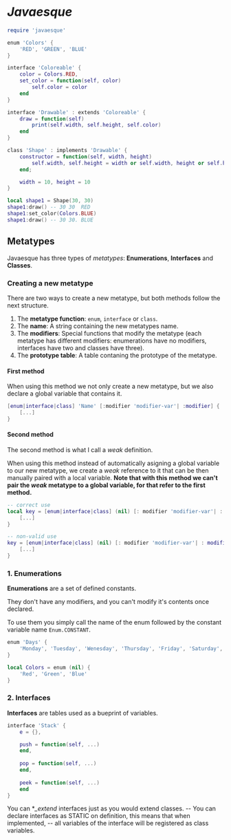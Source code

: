 # _Javaesque_

``` lua
require 'javaesque'

enum 'Colors' {
	'RED', 'GREEN', 'BLUE'
}

interface 'Coloreable' {
	color = Colors.RED,
	set_color = function(self, color)
		self.color = color
	end
}

interface 'Drawable' : extends 'Coloreable' {
	draw = function(self)
		print(self.width, self.height, self.color)
	end
}

class 'Shape' : implements 'Drawable' {
	constructor = function(self, width, height)
		self.width, self.height = width or self.width, height or self.height
	end;

	width = 10, height = 10
}

local shape1 = Shape(30, 30)
shape1:draw() -- 30	30	RED
shape1:set_color(Colors.BLUE)
shape1:draw() -- 30 30. BLUE
```

## Metatypes
Javaesque has three types of *metatypes*: **Enumerations**, **Interfaces** and **Classes**.

### Creating a new metatype
There are two ways to create a new metatype, but both methods follow the next structure.

1. The **metatype function**: `enum`, `interface` or `class`.
2. The **name**: A string containing the new metatypes name.
3. The **modifiers**: Special functions that modify the metatype (each metatype has different modifiers: enumerations have no modifiers, interfaces have two and classes have three).
4. The **prototype table**: A table contaning the prototype of the metatype.

#### First method
When using this method we not only create a new metatype, but we also declare a global variable that contains it. 

``` lua
[enum|interface|class] 'Name' [:modifier 'modifier-var'| :modifier] {
	[...]
}
```

#### Second method
The second method is what I call a _weak_ definition. 

When using this method instead of automatically asigning a global variable to our new metatype, we create a _weak_ reference to it that can be then manually paired with a local variable. **Note that with this method we can't pair the _weak_ metatype to a global variable, for that refer to the first method.**

``` lua
-- correct use
local key = [enum|interface|class] (nil) [: modifier 'modifier-var'| : modifier] {
	[...]
}

-- non-valid use
key = [enum|interface|class] (nil) [: modifier 'modifier-var'| : modifier] {
	[...]
}
```

### 1. Enumerations
**Enumerations** are a set of defined constants. 

They don't have any modifiers, and you can't modify it's contents once declared.

To use them you simply call the name of the enum followed by the constant variable name `Enum.CONSTANT`.


``` lua
enum 'Days' {
	'Monday', 'Tuesday', 'Wenesday', 'Thursday', 'Friday', 'Saturday', 'Sunday'
}

local Colors = enum (nil) {
	'Red', 'Green', 'Blue'
}
```

### 2. Interfaces
**Interfaces** are tables used as a bueprint of variables.

``` lua
interface 'Stack' {
	e = {},

	push = function(self, ...)
	end,
	
	pop = function(self, ...)
	end,
	
	peek = function(self, ...)
	end
}
```

You can **_extend* interfaces just as you would extend classes.
-- You can declare interfaces as STATIC on definition, this means that when implemented,
-- all variables of the interface will be registered as class variables.

